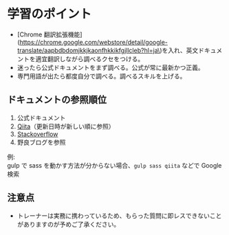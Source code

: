 # 学習のポイント

* \[Chrome 翻訳拡張機能\]\(https://chrome.google.com/webstore/detail/google-translate/aapbdbdomjkkjkaonfhkkikfgjllcleb?hl=ja\)を入れ、英文ドキュメントを適宜翻訳しながら調べるクセをつける。
* 迷ったら公式ドキュメントをまず調べる。公式が常に最新かつ正義。
* 専門用語が出たら都度自分で調べる。調べるスキルを上げる。

## ドキュメントの参照順位

1. 公式ドキュメント
2. [Qiita](https://qiita.com/trend)（更新日時が新しい順に参照）
3. [Stackoverflow](https://ja.stackoverflow.com/)
4. 野良ブログを参照

例:  
gulp で sass を動かす方法が分からない場合、`gulp sass qiita` などで Google 検索

## 注意点

* トレーナーは実務に携わっているため、もらった質問に即レスできないことがありますのが予めご了承ください。



